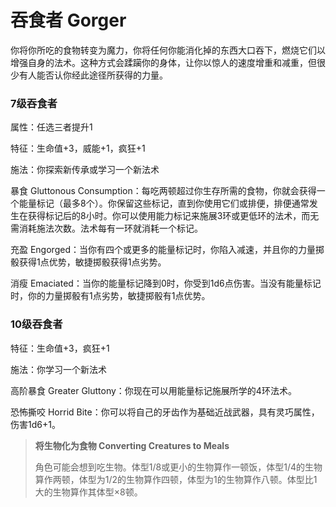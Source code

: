 # 吞食者 Gorger

你将你所吃的食物转变为魔力，你将任何你能消化掉的东西大口吞下，燃烧它们以增强自身的法术。这种方式会蹂躏你的身体，让你以惊人的速度增重和减重，但很少有人能否认你经此途径所获得的力量。

### 7级吞食者

属性：任选三者提升1

特征：生命值+3，威能+1，疯狂+1

施法：你探索新传承或学习一个新法术

暴食 Gluttonous
Consumption：每吃两顿超过你生存所需的食物，你就会获得一个能量标记（最多8个）。你保留这些标记，直到你使用它们或排便，排便通常发生在获得标记后的8小时。你可以使用能力标记来施展3环或更低环的法术，而无需消耗施法次数。法术每有一环就消耗一个标记。

充盈
Engorged：当你有四个或更多的能量标记时，你陷入减速，并且你的力量掷骰获得1点优势，敏捷掷骰获得1点劣势。

消瘦
Emaciated：当你的能量标记降到0时，你受到1d6点伤害。当没有能量标记时，你的力量掷骰有1点劣势，敏捷掷骰有1点优势。

### 10级吞食者

特征：生命值+3，疯狂+1

施法：你学习一个新法术

高阶暴食 Greater Gluttony：你现在可以用能量标记施展所学的4环法术。

恐怖撕咬 Horrid
Bite：你可以将自己的牙齿作为基础近战武器，具有灵巧属性，伤害1d6+1。

> **将生物化为食物 Converting Creatures to Meals**
>
> 角色可能会想到吃生物。体型1/8或更小的生物算作一顿饭，体型1/4的生物算作两顿，体型为1/2的生物算作四顿，体型为1的生物算作八顿。体型比1大的生物算作其体型×8顿。
